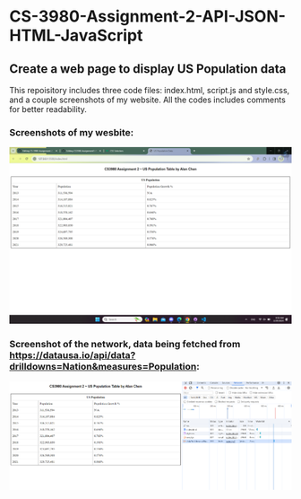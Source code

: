 # CS-3980-Assignment-2-API-JSON-HTML-JavaScript

## Create a web page to display US Population data
This repoisitory includes three code files: index.html, script.js and style.css, and a couple screenshots of my website. All the codes includes comments for better readability. 

### Screenshots of my wesbite:
![Website](website.png)

### Screenshot of the network, data being fetched from https://datausa.io/api/data?drilldowns=Nation&measures=Population:
![Data](network.png)
